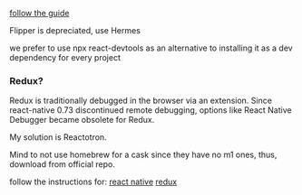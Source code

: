 [follow the guide](https://reactnative.dev/docs/debugging#opening-the-debugger)

Flipper is depreciated, use Hermes

we prefer to use npx react-devtools as an alternative to installing it as a dev dependency for every project

### Redux?

Redux is traditionally debugged in the browser via an extension. Since react-native 0.73 discontinued remote debugging, options like React Native Debugger became obsolete for Redux. 

My solution is Reactotron.

Mind to not use homebrew for a cask since they have no m1 ones, thus, download from official repo.

follow the instructions for:
[react native](https://docs.infinite.red/reactotron/quick-start/react-native/)
[redux](https://docs.infinite.red/reactotron/plugins/redux/)
